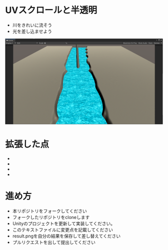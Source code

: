 # UVスクロールと半透明

* 川をきれいに流そう
* 光を差し込ませよう

![結果画像](result.png)

# 拡張した点

-
-
-
-

# 進め方

- 本リポジトリをフォークしてください
- フォークしたリポジトリをcloneします
- Unityのプロジェクトを更新して実装してください。
- このテキストファイルに変更点を記載してください
- result.pngを自分の結果を保存して差し替えてください
- プルリクエストを出して提出してください
